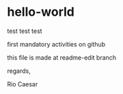# hello-world

test test test

first mandatory activities on github

this file is made at readme-edit branch

regards,

Rio Caesar
